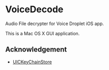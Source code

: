 VoiceDecode
===========

Audio File decrypter for Voice Droplet iOS app.

This is a Mac OS X GUI application.

Acknowledgement
---------------

* [UICKeyChainStore](https://github.com/kishikawakatsumi/UICKeyChainStore)
